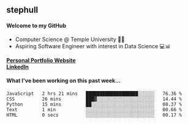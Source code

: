 ## stephull

#### Welcome to my GitHub
  * Computer Science @ Temple University 🍒🦉
  * Aspiring Software Engineer with interest in Data Science 💻📊

<a href="http://stephull.github.io" target="_blank"><b>Personal Portfolio Website</b></a>
<br />
<a href="https://linkedin.com/in/shullender/" target="_blank"><b>LinkedIn</b></a>

#### What I've been working on this past week...
<!--START_SECTION:waka-->

```text
JavaScript   2 hrs 21 mins   ███████████████████░░░░░░   76.36 %
CSS          26 mins         ███▓░░░░░░░░░░░░░░░░░░░░░   14.44 %
Python       15 mins         ██░░░░░░░░░░░░░░░░░░░░░░░   08.37 %
Text         1 min           ░░░░░░░░░░░░░░░░░░░░░░░░░   00.66 %
HTML         0 secs          ░░░░░░░░░░░░░░░░░░░░░░░░░   00.17 %
```

<!--END_SECTION:waka-->
